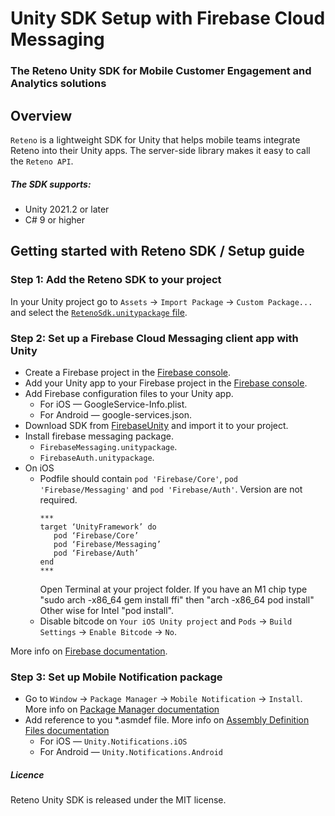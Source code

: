 # Unity SDK Setup with Firebase Cloud Messaging

### The Reteno Unity SDK for Mobile Customer Engagement and Analytics solutions

## Overview

`Reteno` is a lightweight SDK for Unity that helps mobile teams integrate Reteno into their Unity apps. The server-side library makes it easy to call the `Reteno API`.

##### The SDK supports:

- Unity 2021.2 or later
- C# 9 or higher

## Getting started with Reteno SDK / Setup guide

### Step 1: Add the Reteno SDK to your project
In your Unity project go to `Assets` -> `Import Package` -> `Custom Package...` and select the [`RetenoSdk.unitypackage` file](../RetenoSDK.unitypackage).

### Step 2: Set up a Firebase Cloud Messaging client app with Unity
- Create a Firebase project in the [Firebase console](https://console.firebase.google.com/).
- Add your Unity app to your Firebase project in the [Firebase console](https://console.firebase.google.com/).
- Add Firebase configuration files to your Unity app.
  - For iOS — GoogleService-Info.plist.
  - For Android — google-services.json.
- Download SDK from [FirebaseUnity](https://firebase.google.com/download/unity) and import it to your project.
- Install firebase messaging package.
    - `FirebaseMessaging.unitypackage`.
    - `FirebaseAuth.unitypackage`.
- On iOS 
  - Podfile should contain `pod 'Firebase/Core'`, `pod 'Firebase/Messaging'` and `pod 'Firebase/Auth'`. Version are not required.
    ```
    ***
    target ‘UnityFramework’ do
       pod ‘Firebase/Core’
       pod ‘Firebase/Messaging’
       pod ‘Firebase/Auth’
    end
    ***
    ```
    Open Terminal at your project folder. If you have an M1 chip type "sudo arch -x86_64 gem install ffi" then "arch -x86_64 pod install" Other wise for Intel "pod install".
  - Disable bitcode on `Your iOS Unity project` and `Pods` -> `Build Settings` -> `Enable Bitcode` -> `No`.

More info on [Firebase documentation](https://firebase.google.com/docs/cloud-messaging/unity/client).

### Step 3: Set up Mobile Notification package
- Go to `Window` -> `Package Manager` -> `Mobile Notification` -> `Install`. More info on [Package Manager documentation](https://docs.unity3d.com/Packages/com.unity.package-manager-ui@latest/index.html)
- Add reference to you *.asmdef file. More info on [Assembly Definition Files documentation](https://docs.unity3d.com/Manual/ScriptCompilationAssemblyDefinitionFiles.html)
  - For iOS — `Unity.Notifications.iOS`
  - For Android — `Unity.Notifications.Android`

##### Licence
Reteno Unity SDK is released under the MIT license.